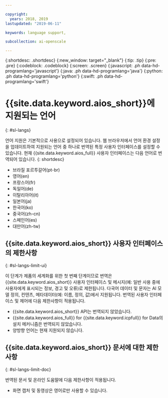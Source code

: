 ```yaml
---

copyright:
  years: 2018, 2019
lastupdated: "2019-06-11"

keywords: language support, 

subcollection: ai-openscale

---
```


{:shortdesc: .shortdesc}
{:new_window: target="_blank"}
{:tip: .tip}
{:pre: .pre}
{:codeblock: .codeblock}
{:screen: .screen}
{:javascript: .ph data-hd-programlang='javascript'}
{:java: .ph data-hd-programlang='java'}
{:python: .ph data-hd-programlang='python'}
{:swift: .ph data-hd-programlang='swift'}

# {{site.data.keyword.aios_short}}에 지원되는 언어
{: #sl-langs}

언어 지원은 기본적으로 사용으로 설정되어 있습니다. 웹 브라우저에서 언어 환경 설정을 업데이트하여 지원되는 언어 중 하나로 번역된 특정 사용자 인터페이스를 설정할 수 있습니다. 현재 {{site.data.keyword.aios_full}} 사용자 인터페이스는 다음 언어로 번역되어 있습니다. 
{: shortdesc}

- 브라질 포르투갈어(pt-br)
- 영어(en)
- 프랑스어(fr)
- 독일어(de)
- 이탈리아어(it)
- 일본어(ja)
- 한국어(ko)
- 중국어(zh-cn)
- 스페인어(es)
- 대만어(zh-tw)

## {{site.data.keyword.aios_short}} 사용자 인터페이스의 제한사항
{: #sl-langs-limit-ui}

이 단계가 제품의 세계화를 위한 첫 번째 단계이므로 번역은 {{site.data.keyword.aios_short}} 사용자 인터페이스 및 메시지(예: 일반 사용 중에 사용자에게 표시되는 정보, 경고 및 오류)로 제한됩니다. 다국어 데이터 및 문자는 AI 모델 정의, 컨텐츠, 메타데이터(예: 이름, 정의, 값)에서 지원됩니다. 번역된 사용자 인터페이스 및 제어에 다음 제한사항이 적용됩니다.

- {{site.data.keyword.aios_short}} API는 번역되지 않았습니다.
- {{site.data.keyword.aios_full}} for {{site.data.keyword.icpfull}} for Data의 설치 메커니즘은 번역되지 않았습니다.
- 양방향 언어는 현재 지원되지 않습니다.

## {{site.data.keyword.aios_short}} 문서에 대한 제한사항
{: #sl-langs-limit-doc}

번역된 문서 및 온라인 도움말에 다음 제한사항이 적용됩니다.

- 화면 캡처 및 동영상은 영어로만 사용할 수 있습니다.

